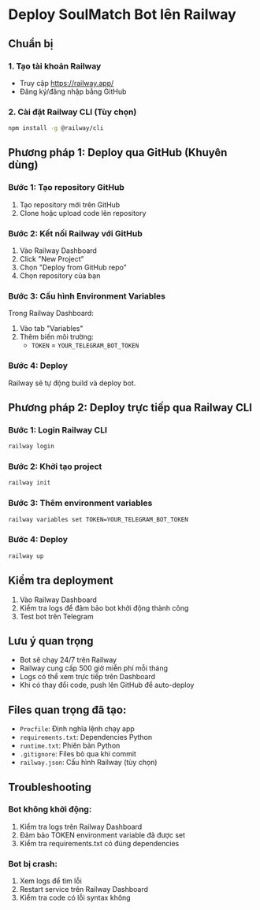 # Deploy SoulMatch Bot lên Railway

## Chuẩn bị

### 1. Tạo tài khoản Railway

- Truy cập https://railway.app/
- Đăng ký/đăng nhập bằng GitHub

### 2. Cài đặt Railway CLI (Tùy chọn)

```bash
npm install -g @railway/cli
```

## Phương pháp 1: Deploy qua GitHub (Khuyên dùng)

### Bước 1: Tạo repository GitHub

1. Tạo repository mới trên GitHub
2. Clone hoặc upload code lên repository

### Bước 2: Kết nối Railway với GitHub

1. Vào Railway Dashboard
2. Click "New Project"
3. Chọn "Deploy from GitHub repo"
4. Chọn repository của bạn

### Bước 3: Cấu hình Environment Variables

Trong Railway Dashboard:

1. Vào tab "Variables"
2. Thêm biến môi trường:
   - `TOKEN` = `YOUR_TELEGRAM_BOT_TOKEN`

### Bước 4: Deploy

Railway sẽ tự động build và deploy bot.

## Phương pháp 2: Deploy trực tiếp qua Railway CLI

### Bước 1: Login Railway CLI

```bash
railway login
```

### Bước 2: Khởi tạo project

```bash
railway init
```

### Bước 3: Thêm environment variables

```bash
railway variables set TOKEN=YOUR_TELEGRAM_BOT_TOKEN
```

### Bước 4: Deploy

```bash
railway up
```

## Kiểm tra deployment

1. Vào Railway Dashboard
2. Kiểm tra logs để đảm bảo bot khởi động thành công
3. Test bot trên Telegram

## Lưu ý quan trọng

- Bot sẽ chạy 24/7 trên Railway
- Railway cung cấp 500 giờ miễn phí mỗi tháng
- Logs có thể xem trực tiếp trên Dashboard
- Khi có thay đổi code, push lên GitHub để auto-deploy

## Files quan trọng đã tạo:

- `Procfile`: Định nghĩa lệnh chạy app
- `requirements.txt`: Dependencies Python
- `runtime.txt`: Phiên bản Python
- `.gitignore`: Files bỏ qua khi commit
- `railway.json`: Cấu hình Railway (tùy chọn)

## Troubleshooting

### Bot không khởi động:

1. Kiểm tra logs trên Railway Dashboard
2. Đảm bảo TOKEN environment variable đã được set
3. Kiểm tra requirements.txt có đúng dependencies

### Bot bị crash:

1. Xem logs để tìm lỗi
2. Restart service trên Railway Dashboard
3. Kiểm tra code có lỗi syntax không
